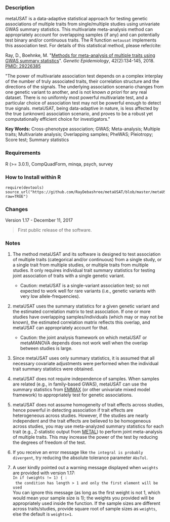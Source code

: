 
### Description
metaUSAT is a data-adaptive statistical approach for testing genetic associations of multiple traits from single/multiple studies using univariate GWAS summary statistics. This multivariate meta-analysis method can appropriately account for overlapping samples (if any) and can potentially test binary and/or continuous traits. The R function `metausat` implements this association test. For details of this statistical method, please refer/cite:

Ray, D., Boehnke, M. "[Methods for meta-analysis of multiple traits using GWAS summary statistics](http://onlinelibrary.wiley.com/doi/10.1002/gepi.22105/full)". *Genetic Epidemiology*, 42(2):134-145, 2018. [PMID: 29226385](https://www.ncbi.nlm.nih.gov/pubmed/29226385)

"The power of multivariate association test depends on a complex interplay of the number of truly associated traits, their correlation structure and the directions of the signals. The underlying association scenario changes from one genetic variant to another, and is not known *a priori* for any real dataset. There is no uniformly most powerful multivariate test, and a particular choice of association test may not be powerful enough to detect true signals. metaUSAT, being data-adaptive in nature, is less affected by the true (unknown) association scenario, and proves to be a robust yet
computationally efficient choice for investigators."

**Key Words:** Cross-phenotype association; GWAS; Meta-analysis; Multiple traits; Multivariate analysis;
Overlapping samples; PheWAS; Pleiotropy; Score test; Summary statistics

### Requirements
R (>= 3.0.1), CompQuadForm, minqa, psych, survey


### How to Install within R
```{r}
require(devtools)
source_url("https://github.com/RayDebashree/metaUSAT/blob/master/metaUSAT_v1.17.R?raw=TRUE")
```


### Changes
Version 1.17 - December 11, 2017
> First public release of the software.


### Notes
1. The method metaUSAT and its software is designed to test association of multiple traits (categorical and/or continuous) from a single study, or a single trait from multiple studies, or multiple traits from multiple studies. It only requires individual trait summary statistics for testing joint association of traits with a single genetic variant. 
    * Caution: metaUSAT is a single-variant association test; so not expected to work well for rare variants (i.e., genetic variants with very low allele-frequencies).

2. metaUSAT uses the summary statistics for a given genetic variant and the estimated correlation matrix to test association. If one or more studies have overlapping samples/individuals (which may or may not be known), the estimated correlation matrix reflects this overlap, and metaUSAT can appropriately account for that.
    * Caution: the joint analysis framework on which metaUSAT or metaMANOVA depends does not work well when the overlap between studies is large.

3. Since metaUSAT uses only summary statistics, it is assumed that all necessary covariate adjustments were performed when the individual trait summary statistics were obtained.

4. metaUSAT does not require independence of samples. When samples are related (e.g., in family-based GWAS), metaUSAT can use the summary statistics from [EMMAX](https://genome.sph.umich.edu/wiki/EMMAX) (or other univariate mixed model framework) to appropriately test for genetic associations.

5. metaUSAT does not assume homogeneity of trait effects across studies, hence powerful in detecting association if trait effects are heterogeneous across studies. However, if the studies are nearly independent and the trait effects are believed to be homogeneous across studies, you may use meta-analyzed summary statistics for each trait (e.g., Z-statistic output from [METAL](https://genome.sph.umich.edu/wiki/METAL_Documentation)) to perform joint meta-analysis of multiple traits. This may increase the power of the test by reducing the degrees of freedom of the test.

6. If you receive an error message like `the integral is probably divergent`, try reducing the absolute tolerance parameter `AbsTol`.

7. A user kindly pointed out a warning message displayed when `weights` are provided with version 1.17:<br/>
`In if (weights != 1) { :`<br/>
&nbsp;&nbsp;`the condition has length > 1 and only the first element will be used`<br/>
You can ignore this message (as long as the first weight is not 1, which would mean your sample size is 1); the weights you provided will be appropriately used inside the function. If the sample sizes are different across traits/studies, provide square root of sample sizes as `weights`, else the default is `weights=1`.
